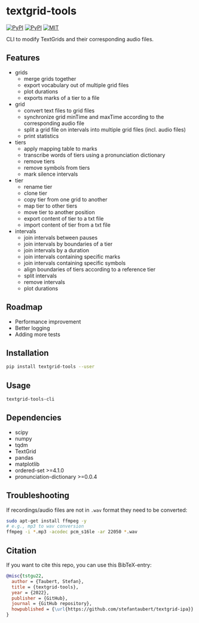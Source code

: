 # textgrid-tools

[![PyPI](https://img.shields.io/pypi/v/textgrid-tools.svg)](https://pypi.python.org/pypi/textgrid-tools)
[![PyPI](https://img.shields.io/pypi/pyversions/textgrid-tools.svg)](https://pypi.python.org/pypi/textgrid-tools)
[![MIT](https://img.shields.io/github/license/stefantaubert/textgrid-ipa.svg)](https://github.com/stefantaubert/textgrid-ipa/blob/main/LICENSE)

CLI to modify TextGrids and their corresponding audio files.

## Features

- grids
  - merge grids together
  - export vocabulary out of multiple grid files
  - plot durations
  - exports marks of a tier to a file
- grid
  - convert text files to grid files
  - synchronize grid minTime and maxTime according to the corresponding audio file
  - split a grid file on intervals into multiple grid files (incl. audio files)
  - print statistics
- tiers
  - apply mapping table to marks
  - transcribe words of tiers using a pronunciation dictionary
  - remove tiers
  - remove symbols from tiers
  - mark silence intervals
- tier
  - rename tier
  - clone tier
  - copy tier from one grid to another
  - map tier to other tiers
  - move tier to another position
  - export content of tier to a txt file
  - import content of tier from a txt file
- intervals
  - join intervals between pauses
  - join intervals by boundaries of a tier
  - join intervals by a duration
  - join intervals containing specific marks
  - join intervals containing specific symbols
  - align boundaries of tiers according to a reference tier
  - split intervals
  - remove intervals
  - plot durations

## Roadmap

- Performance improvement
- Better logging
- Adding more tests

## Installation

```sh
pip install textgrid-tools --user
```

## Usage

```sh
textgrid-tools-cli
```

## Dependencies

- scipy
- numpy
- tqdm
- TextGrid
- pandas
- matplotlib
- ordered-set >=4.1.0
- pronunciation-dictionary >=0.0.4

## Troubleshooting

If recordings/audio files are not in `.wav` format they need to be converted:

```sh
sudo apt-get install ffmpeg -y
# e.g., mp3 to wav conversion
ffmpeg -i *.mp3 -acodec pcm_s16le -ar 22050 *.wav
```

## Citation

If you want to cite this repo, you can use this BibTeX-entry:

```bibtex
@misc{tstgu22,
  author = {Taubert, Stefan},
  title = {textgrid-tools},
  year = {2022},
  publisher = {GitHub},
  journal = {GitHub repository},
  howpublished = {\url{https://github.com/stefantaubert/textgrid-ipa}}
}
```
